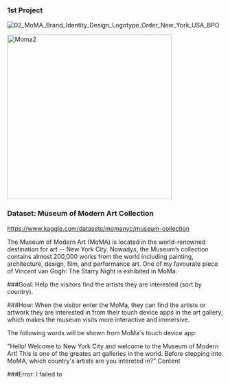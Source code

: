 ###  1st Project 

![02_MoMA_Brand_Identity_Design_Logotype_Order_New_York_USA_BPO](https://user-images.githubusercontent.com/89174034/190945448-4daa4706-57af-428b-92f2-c62ff75ad874.jpeg)


<img width="383" alt="Moma2" src="https://user-images.githubusercontent.com/89174034/190945502-ba8799b1-5034-4273-ac57-4a836e77d687.png">

### Dataset: Museum of Modern Art Collection
https://www.kaggle.com/datasets/momanyc/museum-collection



The Museum of Modern Art (MoMA) is located in the world-renowned destination for art -- New York City. Nowadys, the Museum’s  collection contains almost 200,000 works from the world including painting, architecture, design, film,  and performance art. One of my favourate piece of Vincent van Gogh: The Starry Night is exhibited in MoMa.


###Goal: 
Help the visitors find the artists they are interested (sort by country).


###How:
When the visitor enter the MoMa, they can find the artists or artwork they are interested in from their touch device apps in the art gallery, which makes the museum visits more interactive and immersive.

The following words will be shown from MoMa's touch device app: 

"Hello! Welcome to New York City and welcome to the Museum of Modern Art! This is one of the greates art galleries in the world. Before stepping into MoMA, which country's artists are you intereted in?"
Content


###Error: 
I failed to 
